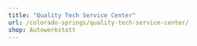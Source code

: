```yaml
---
title: "Quality Tech Service Center"
url: /colorado-springs/quality-tech-service-center/
shop: Autowerkstatt
---
```

